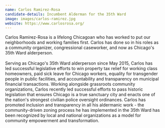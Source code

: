 ```yaml
---
name: Carlos Ramirez-Rosa
candidate-details: Incumbent Alderman for the 35th Ward
image: images/carlos-ramirez.jpg
website: https://www.carlosrosa.org/
---
```


Carlos Ramirez-Rosa is a lifelong Chicagoan who has worked to put our neighborhoods and working families first. Carlos has done so in his roles as a community organizer, congressional caseworker, and now as Chicago's 35th Ward alderperson.
<br>
<br>
Serving as Chicago's 35th Ward alderperson since May 2015, Carlos has led successful legislative efforts to win property tax relief for working class homeowners, paid sick leave for Chicago workers, equality for transgender people in public facilities, and accountability and transparency on municipal financial transactions. Working alongside grassroots community organizations, Carlos recently led successful efforts to pass historic legislation that ensures Chicago is a true sanctuary city and enacts one of the nation's strongest civilian police oversight ordinances. Carlos has promoted inclusion and transparency in all his aldermanic work - the community-driven zoning process he has implemented in the 35th Ward has been recognized by local and national organizations as a model for community empowerment and transformation.
